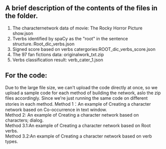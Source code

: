 ## A brief description of the contents of the files in the folder.
1. The characternetwork data of movie: The Rocky Horror Picture show.json
2. Tverbs identified by spaCy as the "root" in the sentence structure.:Root_dic_verbs.json
3. Signed score based on verbs catergories:ROOT_dic_verbs_score.json
4. The 97 fan fictions data: originalwork_txt.zip
5. Verbs classification result: verb_cater_1.json

## For the code:
Due to the large file size, we can't upload the code directly at once, so we upload a sample code for each method of building the network, aslo the zip files accordingly. Since we're just running the same code on different stories in each method.
Method 1：An example of Creating a  character network based on Co-occurrence in text window.  
Method 2: An example of Creating a  character network based on characters; dialog.  
Method 3.1:An example of Creating a  character network based on Root verbs.  
Method 3.2:An example of Creating a  character network based on verb types.  


